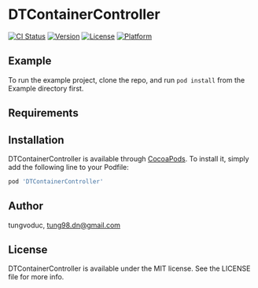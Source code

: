 # DTContainerController

[![CI Status](http://img.shields.io/travis/tungvoduc/DTContainerController.svg?style=flat)](https://travis-ci.org/tungvoduc/DTContainerController)
[![Version](https://img.shields.io/cocoapods/v/DTContainerController.svg?style=flat)](http://cocoapods.org/pods/DTContainerController)
[![License](https://img.shields.io/cocoapods/l/DTContainerController.svg?style=flat)](http://cocoapods.org/pods/DTContainerController)
[![Platform](https://img.shields.io/cocoapods/p/DTContainerController.svg?style=flat)](http://cocoapods.org/pods/DTContainerController)

## Example

To run the example project, clone the repo, and run `pod install` from the Example directory first.

## Requirements

## Installation

DTContainerController is available through [CocoaPods](http://cocoapods.org). To install
it, simply add the following line to your Podfile:

```ruby
pod 'DTContainerController'
```

## Author

tungvoduc, tung98.dn@gmail.com

## License

DTContainerController is available under the MIT license. See the LICENSE file for more info.
